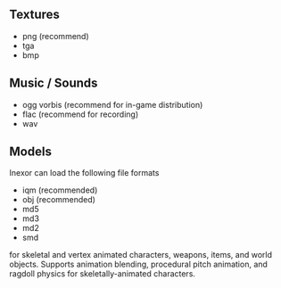 ## Textures

  * png (recommend)
  * tga
  * bmp

## Music / Sounds

  * ogg vorbis (recommend for in-game distribution)
  * flac (recommend for recording)
  * wav

## Models
Inexor can load the following file formats

  * iqm (recommended)
  * obj (recommended)
  * md5
  * md3
  * md2
  * smd

for skeletal and vertex animated characters, weapons, items, and world objects. Supports animation blending, procedural pitch animation, and ragdoll physics for skeletally-animated characters.
